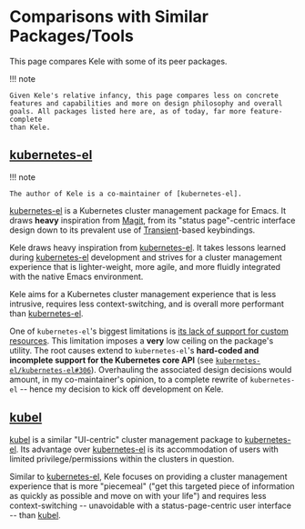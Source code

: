 # Comparisons with Similar Packages/Tools

This page compares Kele with some of its peer packages.

!!! note

    Given Kele's relative infancy, this page compares less on concrete
    features and capabilities and more on design philosophy and overall
    goals. All packages listed here are, as of today, far more feature-complete
    than Kele.

## [kubernetes-el]

!!! note

    The author of Kele is a co-maintainer of [kubernetes-el].

[kubernetes-el] is a Kubernetes cluster management package for Emacs. It draws
**heavy** inspiration from [Magit], from its "status page"-centric interface
design down to its prevalent use of [Transient]-based keybindings.

Kele draws heavy inspiration from [kubernetes-el]. It takes lessons learned
during [kubernetes-el] development and strives for a cluster management
experience that is lighter-weight, more agile, and more fluidly integrated with
the native Emacs environment.

Kele aims for a Kubernetes cluster management experience that is less intrusive,
requires less context-switching, and is overall more performant than
[kubernetes-el].

One of `kubernetes-el`'s biggest limitations is [its lack of support for custom
resources][kubernetes-el-69]. This limitation imposes a **very** low ceiling on
the package's utility. The root causes extend to `kubernetes-el`'s **hard-coded
and incomplete support for the Kubernetes core API** (see
[`kubernetes-el/kubernetes-el#306`][kubernetes-el-306]). Overhauling the
associated design decisions would amount, in my co-maintainer's opinion, to a
complete rewrite of `kubernetes-el` -- hence my decision to kick off development
on Kele.

## [kubel]

[kubel] is a similar "UI-centric" cluster management package to
[kubernetes-el]. Its advantage over [kubernetes-el] is its accommodation of
users with limited privilege/permissions within the clusters in question.

Similar to [kubernetes-el], Kele focuses on providing a cluster management
experience that is more "piecemeal" ("get this targeted piece of information as
quickly as possible and move on with your life") and requires less
context-switching -- unavoidable with a status-page-centric user interface --
than [kubel].

[kubernetes-el]: https://kubernetes-el.github.io/kubernetes-el
[kubel]: https://github.com/abrochard/kubel
[Magit]: https://magit.vc
[Transient]: https://github.com/magit/transient
[kubernetes-el-69]: https://github.com/kubernetes-el/kubernetes-el/issues/69
[kubernetes-el-306]: https://github.com/kubernetes-el/kubernetes-el/issues/306
